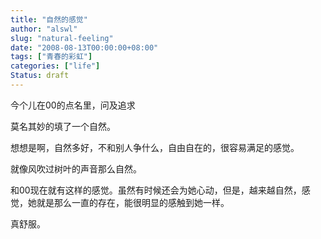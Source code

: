```yaml
---
title: "自然的感觉"
author: "alswl"
slug: "natural-feeling"
date: "2008-08-13T00:00:00+08:00"
tags: ["青春的彩虹"]
categories: ["life"]
Status: draft
---
```


今个儿在00的点名里，问及追求

莫名其妙的填了一个自然。

想想是啊，自然多好，不和别人争什么，自由自在的，很容易满足的感觉。

就像风吹过树叶的声音那么自然。

和00现在就有这样的感觉。虽然有时候还会为她心动，但是，越来越自然，感觉，她就是那么一直的存在，能很明显的感触到她一样。

真舒服。

